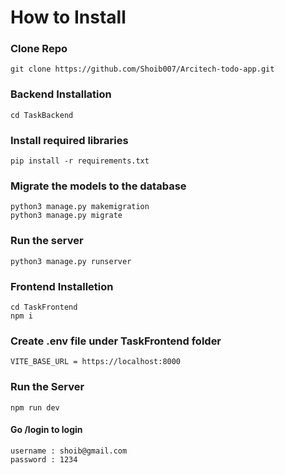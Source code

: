 # How to Install
### Clone Repo
```
git clone https://github.com/Shoib007/Arcitech-todo-app.git
```
### Backend Installation
```
cd TaskBackend
```
### Install required libraries
```
pip install -r requirements.txt
```
### Migrate the models to the database

```
python3 manage.py makemigration
python3 manage.py migrate
```
### Run the server
```
python3 manage.py runserver
```
### Frontend Installetion
```
cd TaskFrontend
npm i
```

### Create .env file under TaskFrontend folder
```
VITE_BASE_URL = https://localhost:8000
```

### Run the Server
```
npm run dev
```
#### Go /login to login

```
username : shoib@gmail.com
password : 1234
```
